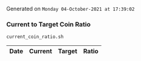 Generated on `Monday 04-October-2021 at 17:39:02`

### Current to Target Coin Ratio
`current_coin_ratio.sh`

Date|Current|Target|Ratio
---|---|---|---
